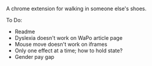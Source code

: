 A chrome extension for walking in someone else's shoes.

To Do:
* Readme
* Dyslexia doesn't work on WaPo article page
* Mouse move doesn't work on iframes
* Only one effect at a time; how to hold state?
* Gender pay gap
